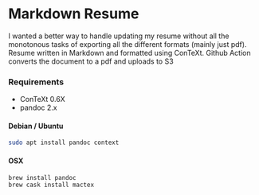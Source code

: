 Markdown Resume
===================

I wanted a better way to handle updating my resume without all the monotonous tasks of exporting
all the different formats (mainly just pdf). Resume written in Markdown and formatted using ConTeXt.
Github Action converts the document to a pdf and uploads to S3

### Requirements

* ConTeXt 0.6X
* pandoc 2.x

#### Debian / Ubuntu

```bash
sudo apt install pandoc context
```

#### OSX
```bash
brew install pandoc
brew cask install mactex
```

